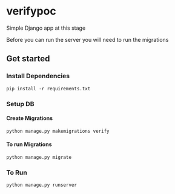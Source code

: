 # verifypoc
Simple Django app at this stage

Before you can run the server you will 
need to run the migrations

## Get started

### Install Dependencies
```shell script
pip install -r requirements.txt
```

### Setup DB

#### Create Migrations
```
python manage.py makemigrations verify
```

#### To run Migrations
```shell script
python manage.py migrate
```

### To Run
```
python manage.py runserver
```
